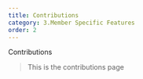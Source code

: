 ```yaml
---
title: Contributions
category: 3.Member Specific Features
order: 2
---
```


Contributions

> This is the contributions page
